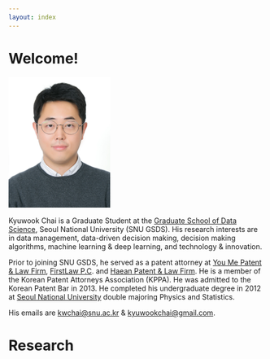 ```yaml
---
layout: index
---
```


# Welcome!

<!-- ![KyuwookChai](/assets/fig/KyuwookChai_Photo.jpg) -->

<!-- <table border="0">
<tr>
    <td>        
    </td>
    <td></td>
 </tr>
</table> -->

<div style="display:block">
<img src="assets/fig/KyuwookChai_Photo.jpg" alt="drawing" width="200"/>
</div>

Kyuwook Chai is a Graduate Student at the [Graduate School of Data Science](https://gsds.snu.ac.kr/), Seoul National University (SNU GSDS).  His research interests are in data management, data-driven decision making, decision making algorithms, machine learning & deep learning, and technology & innovation. 

Prior to joining SNU GSDS, he served as a patent attorney at [You Me Patent & Law Firm](http://en.youme.com/), [FirstLaw P.C](http://www.firstlaw.co.kr/eng/). and [Haean Patent & Law Firm](https://www.haeanip.com/).  He is a member of the Korean Patent Attorneys Association (KPPA).  He was admitted to the Korean Patent Bar in 2013. 
He completed his undergraduate degree in 2012 at [Seoul National University](https://snu.ac.kr/) double majoring Physics and Statistics.


His emails are [kwchai@snu.ac.kr](mailto:kwchai@snu.ac.kr) & [kyuwookchai@gmail.com](mailtio:kyuwookchai@gmail.com).

# Research
